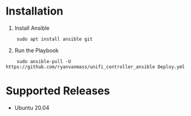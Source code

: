 # Installation
1. Install Ansible
```
	sudo apt install ansible git
```

2. Run the Playbook
```
	sudo ansible-pull -U https://github.com/ryanvanmass/unifi_controller_ansible Deploy.yml
```

# Supported Releases
* Ubuntu 20.04
